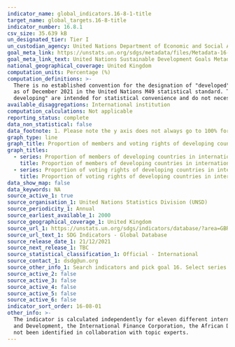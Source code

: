 ```yaml
---
indicator_name: global_indicators.16-8-1-title
target_name: global_targets.16-8-title
indicator_number: 16.8.1
csv_size: 35.639 kB
un_designated_tier: Tier I
un_custodian_agency: United Nations Department of Economic and Social Affairs (DESA)/Financing for Development Office (FFDO)
goal_meta_link: https://unstats.un.org/sdgs/metadata/files/Metadata-16-08-01.pdf
goal_meta_link_text: United Nations Sustainable Development Goals Metadata (PDF 1.3 MB)
national_geographical_coverage: United Kingdom
computation_units: Percentage (%)
computation_definitions: >-
  There is no established convention for the designation of "developed" and "developing" countries or areas in the United Nations system. The aggregation across all institutions is currently done according to the “historical” classification of “Developed regions” and “Developing regions”
  as of December 2021 in the United Nations M49 statistical standard. The removal of this classification from the M49 standard at the end of 2021 makes it more urgent to reach agreement on how to define these terms for the purposes of SDG monitoring. The designations "developed" and
  developing" are intended for statistical convenience and do not necessarily express a judgement about the stage reached by a particular country or area in the development process.
available_disaggregations: International institution
computation_calculations: Not applicable
reporting_status: complete
data_non_statistical: false
data_footnote: 1. Please note the y axis does not always go to 100% for ease of visualisation.
graph_type: line
graph_title: Proportion of members and voting rights of developing countries in international organisations
graph_titles:
  - series: Proportion of members of developing countries in international organizations, by organization
    title: Proportion of members of developing countries in international organizations, by organization (%)
  - series: Proportion of voting rights of developing countries in international organizations, by organization
    title: Proportion of voting rights of developing countries in international organizations, by organization (%)
data_show_map: false
data_keywords: NA
source_active_1: true
source_organisation_1: United Nations Statistics Division (UNSD)
source_periodicity_1: Annual
source_earliest_available_1: 2000
source_geographical_coverage_1: United Kingdom
source_url_1: https://unstats.un.org/sdgs/indicators/database/?area=GBR
source_url_text_1: SDG Indicators - Global Database
source_release_date_1: 21/12/2021
source_next_release_1: TBC
source_statistical_classification_1: Official - International
source_contact_1: dsdg@un.org
source_other_info_1: Search indicators and pick goal 16. Select series 16.8.1 and filter the "Country or area" tab so it only selects Country -> United Kingdom of Great Britain and Northern Ireland.
source_active_2: false
source_active_3: false
source_active_4: false
source_active_5: false
source_active_6: false
indicator_sort_order: 16-08-01
other_info: >-
  The indicator is calculated independently for eleven different international institutions - The United Nations General Assembly, the United Nations Security Council, the United Nations Economic and Social Council, the International Monetary Fund, the International Bank for Reconstruction
  and Development, the International Finance Corporation, the African Development Bank, the Asian Development Bank, the Inter-American Development Bank, the World Trade Organisation, and the Financial Stability Board. Data follows the UN specification for this indicator. This indicator has
  not been identified in collaboration with topic experts.
---
```

